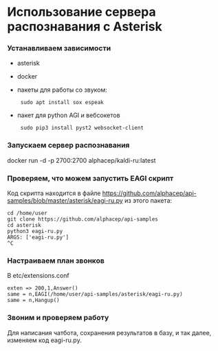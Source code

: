 # Использование сервера распознавания с Asterisk

### Устанавливаем зависимости

 - asterisk
 - docker
 - пакеты для работы со звуком: 

        sudo apt install sox espeak

 - пакет для python AGI и вебсокетов

        sudo pip3 install pyst2 websocket-client

### Запускаем сервер распознавания

docker run -d -p 2700:2700 alphacep/kaldi-ru:latest

### Проверяем, что можем запустить EAGI скрипт 

Код скрипта находится в файле https://github.com/alphacep/api-samples/blob/master/asterisk/eagi-ru.py из этого пакета:

```
cd /home/user
git clone https://github.com/alphacep/api-samples
cd asterisk
python3 eagi-ru.py
ARGS: ['eagi-ru.py']
^C
```

### Настраиваем план звонков

В etc/extensions.conf

```
exten => 200,1,Answer()
same = n,EAGI(/home/user/api-samples/asterisk/eagi-ru.py)
same = n,Hangup()
```

### Звоним и проверяем работу

Для написания чатбота, сохранения результатов в базу, и так далее,
изменяем код eagi-ru.py.

